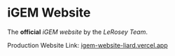 # iGEM Website

The **official** _iGEM website_ by the _LeRosey Team_.

Production Website Link: [igem-website-liard.vercel.app](https://igem-website-liard.vercel.app)
